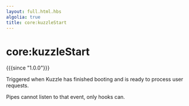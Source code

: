```yaml
---
layout: full.html.hbs
algolia: true
title: core:kuzzleStart
---
```


# core:kuzzleStart

{{{since "1.0.0"}}}

Triggered when Kuzzle has finished booting and is ready to process user requests.

<div class="alert alert-info">Pipes cannot listen to that event, only hooks can.</div>
